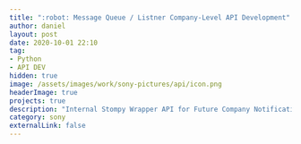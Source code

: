 ```yaml
---
title: ":robot: Message Queue / Listner Company-Level API Development"
author: daniel
layout: post
date: 2020-10-01 22:10
tag: 
- Python
- API DEV
hidden: true
image: /assets/images/work/sony-pictures/api/icon.png
headerImage: true
projects: true
description: "Internal Stompy Wrapper API for Future Company Notification Development"
category: sony
externalLink: false
---
```


